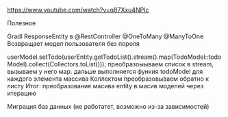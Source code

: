 https://www.youtube.com/watch?v=q87Xxu4NPIc

Полезное 

Gradl
ResponseEntity в @RestController
@OneToMany @ManyToOne
Возвращает модел пользователя без пороля


userModel.setTodo(userEntity.getTodoList().stream().map(TodoModel::todoModel).collect(Collectors.toList()));
преобразоыываем список в stream, вызываем у него мар. 
дальше выполняется функия todoModel для каждого элемента массива 
Коллектом преобразовываем обратно к листу
Итог: преобразование масива entity в масив моделей через итерацию

Миграция баз данных (не работатет, возможно из-за зависимостей)
